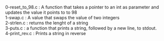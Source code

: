 0-reset_to_98.c : A function that takes a pointer to an int as parameter and updates the value it points to to 98 <br/>
1-swap.c : A value that swaps the value of two integers <br/>
2-strlen.c : returns the lenght of a string <br/>
3-puts.c : a function that prints a string, followed by a new line, to stdout. <br/>
4-print_rev.c : Prints a string in reverse <br/>

